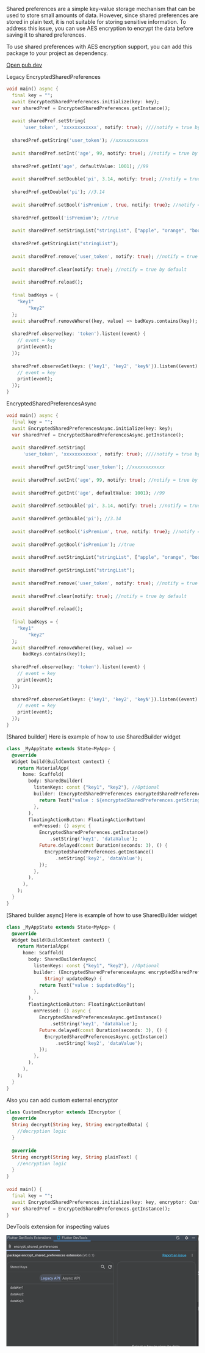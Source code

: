 Shared preferences are a simple key-value storage mechanism that can be used to store small amounts
of data. However, since shared preferences are stored in plain text, it is not suitable for storing
sensitive information. To address this issue, you can use AES encryption to encrypt the data before
saving it to shared preferences.

To use shared preferences with AES encryption support, you can add this package to your project as
dependency.

[Open pub.dev](https://pub.dev/packages/encrypt_shared_preferences)

Legacy EncryptedSharedPreferences

```dart
void main() async {
  final key = "";
  await EncryptedSharedPreferences.initialize(key: key);
  var sharedPref = EncryptedSharedPreferences.getInstance();

  await sharedPref.setString(
      'user_token', 'xxxxxxxxxxxx', notify: true); ////notify = true by default

  sharedPref.getString('user_token'); //xxxxxxxxxxxx

  await sharedPref.setInt('age', 99, notify: true); //notify = true by default

  sharedPref.getInt('age', defaultValue: 1001); //99

  await sharedPref.setDouble('pi', 3.14, notify: true); //notify = true by default

  sharedPref.getDouble('pi'); //3.14

  await sharedPref.setBool('isPremium', true, notify: true); //notify = true by default

  sharedPref.getBool('isPremium'); //true

  await sharedPref.setStringList("stringList", ["apple", "orange", "boom"]);

  sharedPref.getStringList("stringList");

  await sharedPref.remove('user_token', notify: true); //notify = true by default

  await sharedPref.clear(notify: true); //notify = true by default

  await sharedPref.reload();

  final badKeys = {
    "key1"
        "key2"
  };
  await sharedPref.removeWhere((key, value) => badKeys.contains(key));

  sharedPref.observe(key: 'token').listen((event) {
    // event = key
    print(event);
  });

  sharedPref.observeSet(keys: {'key1', 'key2', 'keyN'}).listen((event) {
    // event = key
    print(event);
  });
}
```

EncryptedSharedPreferencesAsync

```dart
void main() async {
  final key = "";
  await EncryptedSharedPreferencesAsync.initialize(key: key);
  var sharedPref = EncryptedSharedPreferencesAsync.getInstance();

  await sharedPref.setString(
      'user_token', 'xxxxxxxxxxxx', notify: true); ////notify = true by default

  await sharedPref.getString('user_token'); //xxxxxxxxxxxx

  await sharedPref.setInt('age', 99, notify: true); //notify = true by default

  await sharedPref.getInt('age', defaultValue: 1001); //99

  await sharedPref.setDouble('pi', 3.14, notify: true); //notify = true by default

  await sharedPref.getDouble('pi'); //3.14

  await sharedPref.setBool('isPremium', true, notify: true); //notify = true by default

  await sharedPref.getBool('isPremium'); //true

  await sharedPref.setStringList("stringList", ["apple", "orange", "boom"]);

  await sharedPref.getStringList("stringList");

  await sharedPref.remove('user_token', notify: true); //notify = true by default

  await sharedPref.clear(notify: true); //notify = true by default

  await sharedPref.reload();

  final badKeys = {
    "key1"
        "key2"
  };
  await sharedPref.removeWhere((key, value) =>
      badKeys.contains(key));

  sharedPref.observe(key: 'token').listen((event) {
    // event = key
    print(event);
  });

  sharedPref.observeSet(keys: {'key1', 'key2', 'keyN'}).listen((event) {
    // event = key
    print(event);
  });
}
```

[Shared builder] Here is example of how to use SharedBuilder widget

```dart
class _MyAppState extends State<MyApp> {
  @override
  Widget build(BuildContext context) {
    return MaterialApp(
      home: Scaffold(
        body: SharedBuilder(
          listenKeys: const {"key1", "key2"}, //Optional
          builder: (EncryptedSharedPreferences encryptedSharedPreferences, String? updatedKey) {
            return Text("value : ${encryptedSharedPreferences.getString("key1")}");
          },
        ),
        floatingActionButton: FloatingActionButton(
          onPressed: () async {
            EncryptedSharedPreferences.getInstance()
                .setString('key1', 'dataValue');
            Future.delayed(const Duration(seconds: 3), () {
              EncryptedSharedPreferences.getInstance()
                  .setString('key2', 'dataValue');
            });
          },
        ),
      ),
    );
  }
}

```

[Shared builder async] Here is example of how to use SharedBuilder widget

```dart
class _MyAppState extends State<MyApp> {
  @override
  Widget build(BuildContext context) {
    return MaterialApp(
      home: Scaffold(
        body: SharedBuilderAsync(
          listenKeys: const {"key1", "key2"}, //Optional
          builder: (EncryptedSharedPreferencesAsync encryptedSharedPreferences,
              String? updatedKey) {
            return Text("value : $updatedKey");
          },
        ),
        floatingActionButton: FloatingActionButton(
          onPressed: () async {
            EncryptedSharedPreferencesAsync.getInstance()
                .setString('key1', 'dataValue');
            Future.delayed(const Duration(seconds: 3), () {
              EncryptedSharedPreferencesAsync.getInstance()
                  .setString('key2', 'dataValue');
            });
          },
        ),
      ),
    );
  }
}

```

Also you can add custom external encryptor

```dart
class CustomEncryptor extends IEncryptor {
  @override
  String decrypt(String key, String encryptedData) {
    //decryption logic
  }

  @override
  String encrypt(String key, String plainText) {
    //encryption logic
  }
}

void main() {
  final key = "";
  await EncryptedSharedPreferences.initialize(key: key, encryptor: CustomEncryptor());
  var sharedPref = EncryptedSharedPreferences.getInstance();
}
```

DevTools extension for inspecting values

![screenshot](screenshots/devtools.png)

